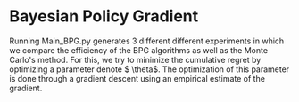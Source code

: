 # Bayesian Policy Gradient  

Running Main_BPG.py generates 3 different different experiments in which we compare the efficiency of the BPG algorithms as well as the Monte Carlo's method. For this, we try to minimize the cumulative regret by optimizing a parameter denote $ \theta$. The optimization of this parameter is done through a gradient descent using an empirical estimate of the gradient.
